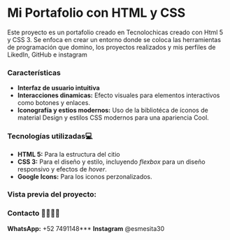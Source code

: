 # Mi Portafolio con HTML y CSS
Este proyecto es un portafolio creado en Tecnolochicas creado con Html 5 y CSS 3. Se enfoca en crear un entorno donde se coloca las herramientas de programación que domino, los proyectos realizados y mis perfiles de LikedIn, GitHub e instagram 

### Características
+ **Interfaz de usuario intuitiva** 
+ **Interacciones dinamicas:** Efecto visuales para elementos interactivos como botones y enlaces.
+ **Iconografía y estios modernos:** Uso de la bibliotéca de íconos de material Design y estilos CSS modernos para una apariencia Cool.

### Tecnologías utilizadas💻
+ **HTML 5:** Para la estructura del citio
+ **CSS 3:** Para el diseño y estilo, incluyendo _flexbox_ para un diseño responsivo y efectos de _hover_.
+ **Google Icons:** Para los iconos perzonalizados.

### Vista previa del proyecto:

### Contacto 👩🏻‍💻📞

**WhatsApp:** +52 7491148***
**Instagram** @esmesita30

